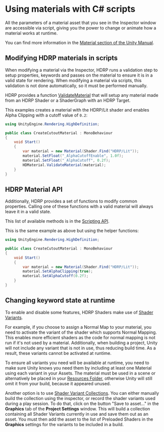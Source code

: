 # Using materials with C# scripts

All the parameters of a material asset that you see in the Inspector window are accessible via script, giving you the power to change or animate how a material works at runtime.

You can find more information in the [Material section of the Unity Manual](https://docs.unity3d.com/Manual/MaterialsAccessingViaScript.html).

## Modifying HDRP materials in scripts

When modifying a material via the Inspector, HDRP runs a validation step to setup properties, keywords and passes on the material to ensure it is in a valid state for rendering.
When modifying a material via scripts, this validation is not done automatically, so it must be performed manually.

HDRP provides a function [ValidateMaterial](../api/UnityEngine.Rendering.HighDefinition.HDMaterial.html#UnityEngine_Rendering_HighDefinition_HDMaterial_ValidateMaterial) that will setup any material made from an HDRP Shader or a ShaderGraph with an HDRP Target.

This examples creates a material with the HDRP/Lit shader and enables Alpha Clipping with a cutoff value of `0.2`:

```csharp
using UnityEngine.Rendering.HighDefinition;

public class CreateCutoutMaterial : MonoBehaviour
{
    void Start()
    {
        var material = new Material(Shader.Find("HDRP/Lit"));
        material.SetFloat("_AlphaCutoffEnable", 1.0f);
        material.SetFloat("_AlphaCutoff", 0.2f);
        HDMaterial.ValidateMaterial(material);
    }
}
```

## HDRP Material API

Additionally, HDRP provides a set of functions to modify common properties. Calling one of these functions with a valid material will always leave it in a valid state.

This list of available methods is in the [Scripting API](../api/UnityEngine.Rendering.HighDefinition.HDMaterial.html).

This is the same example as above but using the helper functions:

```csharp
using UnityEngine.Rendering.HighDefinition;

public class CreateCutoutMaterial : MonoBehaviour
{
    void Start()
    {
        var material = new Material(Shader.Find("HDRP/Lit"));
        material.SetAlphaClipping(true);
        material.SetAlphaCutoff(0.2f);
    }
}
```

## Changing keyword state at runtime

To enable and disable some features, HDRP Shaders make use of [Shader Variants](https://docs.unity3d.com/Manual/SL-MultipleProgramVariants.html).

For example, if you choose to assign a Normal Map to your material, you need to activate the variant of the shader which supports Normal Mapping.
This enables more efficient shaders as the code for normal mapping is not run if it's not used by a material. Additionally, when building a project, Unity will not include any variant that is not in use, thus reducing build time. As a result, these variants cannot be activated at runtime.

To ensure all variants you need will be available at runtime, you need to make sure Unity knows you need them by including at least one Material using each variant in your Assets. The material must be used in a scene or alternatively be placed in your [Resources Folder](https://docs.unity3d.com/Manual/LoadingResourcesatRuntime.html), otherwise Unity will still omit it from your build, because it appeared unused.

Another option is to use [Shader Variant Collections](https://docs.unity3d.com/ScriptReference/ShaderVariantCollection.html).
You can either manually build the collection using the inspector, or record the shader variants used during a play session. To do that, click on the button "Save to asset..." in the **Graphics** tab of the **Project Settings** window. This will build a collection containing all Shader Variants currently in use and save them out as an asset. You must then add the asset to the list of Preloaded Shaders in the **Graphics** settings for the variants to be included in a build.
